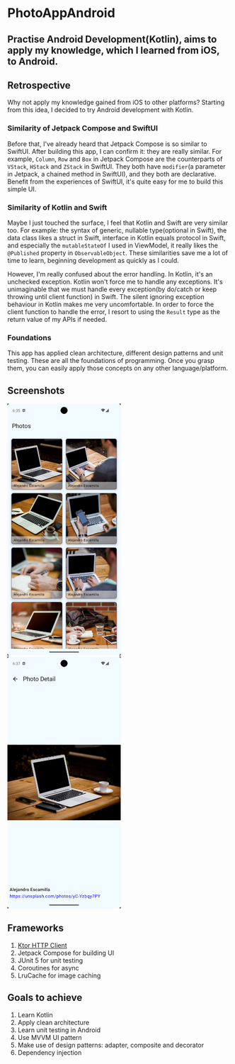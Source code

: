 # PhotoAppAndroid
## Practise Android Development(Kotlin), aims to apply my knowledge, which I learned from iOS, to Android.

## Retrospective
Why not apply my knowledge gained from iOS to other platforms? Starting from this idea, I decided to try Android development with Kotlin.

### Similarity of Jetpack Compose and SwiftUI
Before that, I've already heard that Jetpack Compose is so similar to SwiftUI. After building this app, I can confirm it: they are really similar. For example, `Column`, `Row` and `Box` in Jetpack Compose are the counterparts of `VStack`, `HStack` and `ZStack` in SwiftUI. They both have `modifier`(a parameter in Jetpack, a chained method in SwiftUI), and they both are declarative. Benefit from the experiences of SwiftUI, it's quite easy for me to build this simple UI.

### Similarity of Kotlin and Swift
Maybe I just touched the surface, I feel that Kotlin and Swift are very similar too. For example: the syntax of generic, nullable type(optional in Swift), the data class likes a struct in Swift, interface in Kotlin equals protocol in Swift, and especially the `mutableStateOf` I used in ViewModel, it really likes the `@Published` property in `ObservableObject`. These similarities save me a lot of time to learn, beginning development as quickly as I could.

However, I'm really confused about the error handling. In Kotlin, it's an unchecked exception. Kotlin won't force me to handle any exceptions. It's unimaginable that we must handle every exception(by do/catch or keep throwing until client function) in Swift. The silent ignoring exception behaviour in Kotlin makes me very uncomfortable. In order to force the client function to handle the error, I resort to using the `Result` type as the return value of my APIs if needed.

### Foundations
This app has applied clean architecture, different design patterns and unit testing. These are all the foundations of programming. Once you grasp them, you can easily apply those concepts on any other language/platform.

## Screenshots
<img src="https://github.com/tzc1234/PhotoAppAndroid/blob/main/Screenshots/Screenshot1.png" alt="Screenshot1" width="256" height="568"/> <img src="https://github.com/tzc1234/PhotoAppAndroid/blob/main/Screenshots/Screenshot2.png" alt="Screenshot2" width="256" height="568"/>

## Frameworks
1. [Ktor HTTP Client](https://ktor.io/docs/client-create-new-application.html)
2. Jetpack Compose for building UI
3. JUnit 5 for unit testing
4. Coroutines for async
5. LruCache for image caching

## Goals to achieve
1. Learn Kotlin
2. Apply clean architecture
3. Learn unit testing in Android
4. Use MVVM UI pattern
5. Make use of design patterns: adapter, composite and decorator
6. Dependency injection
